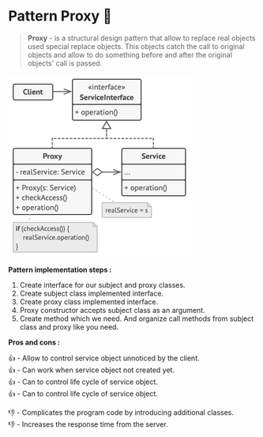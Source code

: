 # Pattern Proxy 🔐

> **Proxy** - is a structural design pattern that allow to replace real objects used special replace objects. This 
> objects catch the call to original objects and allow to do something before and after the original objects' call is 
> passed.

![proxy structure](../../assets/proxy-structure.png)

**Pattern implementation steps :**

1. Create interface for our subject and proxy classes.
2. Create subject class implemented interface.
3. Create proxy class implemented interface.
4. Proxy constructor accepts subject class as an argument.
5. Create method which we need. And organize call methods from subject class and proxy like you need.


**Pros and cons :**

👍 - Allow to control service object unnoticed by the client.\
👍 - Can work when service object not created yet.\
👍 - Can to control life cycle of service object.\
👍 - Can to control life cycle of service object.

👎 - Complicates the program code by introducing additional classes.\
👎 - Increases the response time from the server. 